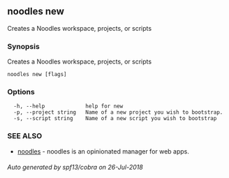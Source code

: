 ## noodles new

Creates a Noodles workspace, projects, or scripts

### Synopsis


Creates a Noodles workspace, projects, or scripts

```
noodles new [flags]
```

### Options

```
  -h, --help             help for new
  -p, --project string   Name of a new project you wish to bootstrap.
  -s, --script string    Name of a new script you wish to bootstrap
```

### SEE ALSO
* [noodles](noodles.md)	 - noodles is an opinionated manager for web apps.

###### Auto generated by spf13/cobra on 26-Jul-2018
